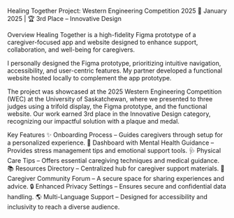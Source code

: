 Healing Together Project: Western Engineering Competition 2025
📅 January 2025 | 🏆 3rd Place – Innovative Design

Overview
Healing Together is a high-fidelity Figma prototype of a caregiver-focused app and website designed to enhance support, collaboration, and well-being for caregivers.

I personally designed the Figma prototype, prioritizing intuitive navigation, accessibility, and user-centric features. My partner developed a functional website hosted locally to complement the app prototype.

The project was showcased at the 2025 Western Engineering Competition (WEC) at the University of Saskatchewan, where we presented to three judges using a trifold display, the Figma prototype, and the functional website. Our work earned 3rd place in the Innovative Design category, recognizing our impactful solution with a plaque and medal.

Key Features
✨ Onboarding Process – Guides caregivers through setup for a personalized experience.
📌 Dashboard with Mental Health Guidance – Provides stress management tips and emotional support tools.
🩺 Physical Care Tips – Offers essential caregiving techniques and medical guidance.
📚 Resources Directory – Centralized hub for caregiver support materials.
💬 Caregiver Community Forum – A secure space for sharing experiences and advice.
🔒 Enhanced Privacy Settings – Ensures secure and confidential data handling.
🌎 Multi-Language Support – Designed for accessibility and inclusivity to reach a diverse audience.
